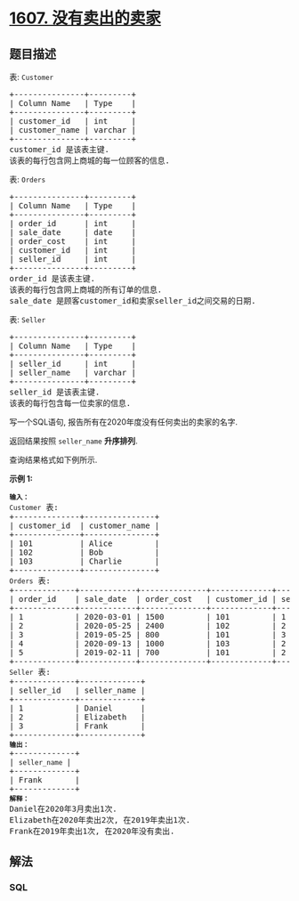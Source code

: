 # [1607. 没有卖出的卖家](https://leetcode.cn/problems/sellers-with-no-sales)

## 题目描述

<p>表: <code>Customer</code></p>

<pre>
+---------------+---------+
| Column Name   | Type    |
+---------------+---------+
| customer_id   | int     |
| customer_name | varchar |
+---------------+---------+
customer_id 是该表主键.
该表的每行包含网上商城的每一位顾客的信息.
</pre>

<p>表: <code>Orders</code></p>

<pre>
+---------------+---------+
| Column Name   | Type    |
+---------------+---------+
| order_id      | int     |
| sale_date     | date    |
| order_cost    | int     |
| customer_id   | int     |
| seller_id     | int     |
+---------------+---------+
order_id 是该表主键.
该表的每行包含网上商城的所有订单的信息.
sale_date 是顾客customer_id和卖家seller_id之间交易的日期.
</pre>

<p>表: <code>Seller</code></p>

<pre>
+---------------+---------+
| Column Name   | Type    |
+---------------+---------+
| seller_id     | int     |
| seller_name   | varchar |
+---------------+---------+
seller_id 是该表主键.
该表的每行包含每一位卖家的信息.
</pre>

<p>写一个SQL语句,&nbsp;报告所有在2020年度没有任何卖出的卖家的名字.</p>

<p>返回结果按照&nbsp;<code>seller_name</code>&nbsp;<strong>升序排列</strong>.</p>

<p>查询结果格式如下例所示.</p>

<p><strong>示例 1:</strong></p>

<pre>
<code><strong>输入：</strong>
Customer</code> 表:
+--------------+---------------+
| customer_id  | customer_name |
+--------------+---------------+
| 101          | Alice         |
| 102          | Bob           |
| 103          | Charlie       |
+--------------+---------------+
<code>Orders</code> 表:
+-------------+------------+--------------+-------------+-------------+
| order_id    | sale_date  | order_cost   | customer_id | seller_id   |
+-------------+------------+--------------+-------------+-------------+
| 1           | 2020-03-01 | 1500         | 101         | 1           |
| 2           | 2020-05-25 | 2400         | 102         | 2           |
| 3           | 2019-05-25 | 800          | 101         | 3           |
| 4           | 2020-09-13 | 1000         | 103         | 2           |
| 5           | 2019-02-11 | 700          | 101         | 2           |
+-------------+------------+--------------+-------------+-------------+
<code>Seller</code> 表:
+-------------+-------------+
| seller_id   | seller_name |
+-------------+-------------+
| 1           | Daniel      |
| 2           | Elizabeth   |
| 3           | Frank       |
+-------------+-------------+
<code><strong>输出：</strong></code>
+-------------+
| <code>seller_name </code>|
+-------------+
| Frank       |
+-------------+
<code><strong>解释：</strong></code>
Daniel在2020年3月卖出1次.
Elizabeth在2020年卖出2次, 在2019年卖出1次.
Frank在2019年卖出1次, 在2020年没有卖出.</pre>

## 解法

### **SQL**

```sql

```
